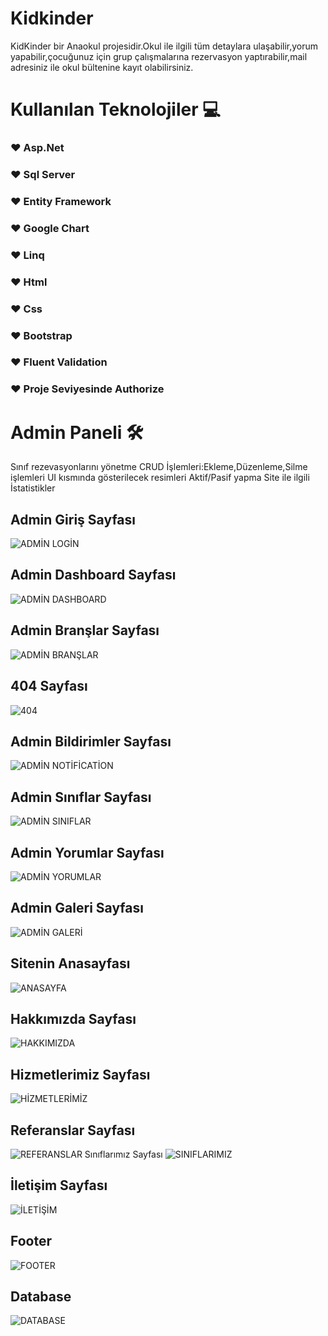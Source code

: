 # Kidkinder
KidKinder bir Anaokul projesidir.Okul ile ilgili tüm detaylara ulaşabilir,yorum yapabilir,çocuğunuz için grup çalışmalarına rezervasyon yaptırabilir,mail adresiniz ile okul bültenine kayıt olabilirsiniz.
# Kullanılan Teknolojiler 💻
### ♥ Asp.Net
### ♥ Sql Server
### ♥ Entity Framework
### ♥ Google Chart
### ♥ Linq
### ♥ Html
### ♥ Css
### ♥ Bootstrap
### ♥ Fluent Validation
### ♥ Proje Seviyesinde Authorize
# Admin Paneli 🛠
Sınıf rezevasyonlarını yönetme
CRUD İşlemleri:Ekleme,Düzenleme,Silme işlemleri
UI kısmında gösterilecek resimleri Aktif/Pasif yapma
Site ile ilgili İstatistikler
## Admin Giriş Sayfası
![ADMİN LOGİN](https://github.com/yagmurttk/KidKinderProject/assets/126063227/ce42cb4a-a0b8-43c2-a8fd-0304b1f9d9bf)
## Admin Dashboard Sayfası
![ADMİN DASHBOARD](https://github.com/yagmurttk/KidKinderProject/assets/126063227/fe72afa9-285c-42f9-af1e-bf87c4077d5f)
## Admin Branşlar Sayfası
![ADMİN BRANŞLAR](https://github.com/yagmurttk/KidKinderProject/assets/126063227/6e9d0768-3594-4c1a-ae33-11d9c7f87ced)
## 404 Sayfası
![404](https://github.com/yagmurttk/KidKinderProject/assets/126063227/0b6a6591-7ff9-409a-a31c-50dcd1525b06)
## Admin Bildirimler Sayfası
![ADMİN NOTİFİCATİON](https://github.com/yagmurttk/KidKinderProject/assets/126063227/55c037fd-d500-49a5-bc07-41895ae7065f)
## Admin Sınıflar Sayfası
![ADMİN SINIFLAR](https://github.com/yagmurttk/KidKinderProject/assets/126063227/8462a189-4a7e-4331-9f62-ff81924a7316)
## Admin Yorumlar Sayfası
![ADMİN YORUMLAR](https://github.com/yagmurttk/KidKinderProject/assets/126063227/dbf4c547-65ce-4d06-b881-7b084a69d893)
## Admin Galeri Sayfası
![ADMİN GALERİ](https://github.com/yagmurttk/KidKinderProject/assets/126063227/8491dc27-3822-40c4-817c-66b0a80c8e93)
## Sitenin Anasayfası
![ANASAYFA](https://github.com/yagmurttk/KidKinderProject/assets/126063227/cd6eb9bf-2d3a-4adf-a57a-fd4f0d6bc461)
## Hakkımızda Sayfası
![HAKKIMIZDA](https://github.com/yagmurttk/KidKinderProject/assets/126063227/3c1fc92e-750e-4c81-99c4-a011a3f82cca)
## Hizmetlerimiz Sayfası
![HİZMETLERİMİZ](https://github.com/yagmurttk/KidKinderProject/assets/126063227/b543a805-2b68-459d-8864-341a1e220429)
## Referanslar Sayfası
![REFERANSLAR](https://github.com/yagmurttk/KidKinderProject/assets/126063227/821bd4b1-3816-4a7c-9f9c-b7708c1876bd)
Sınıflarımız Sayfası
![SINIFLARIMIZ](https://github.com/yagmurttk/KidKinderProject/assets/126063227/4fe12657-e9de-46f9-b2a1-7e814b6ab0dc)
## İletişim Sayfası
![İLETİŞİM](https://github.com/yagmurttk/KidKinderProject/assets/126063227/161dc684-4e11-4c7f-a5d6-2ec944c8f3bb)
## Footer
![FOOTER](https://github.com/yagmurttk/KidKinderProject/assets/126063227/62566931-584c-4f71-aff6-d1fe9f4c48f2)
## Database
![DATABASE](https://github.com/yagmurttk/KidKinderProject/assets/126063227/728881d1-73bc-440f-9aba-d4a5c4014f39)
